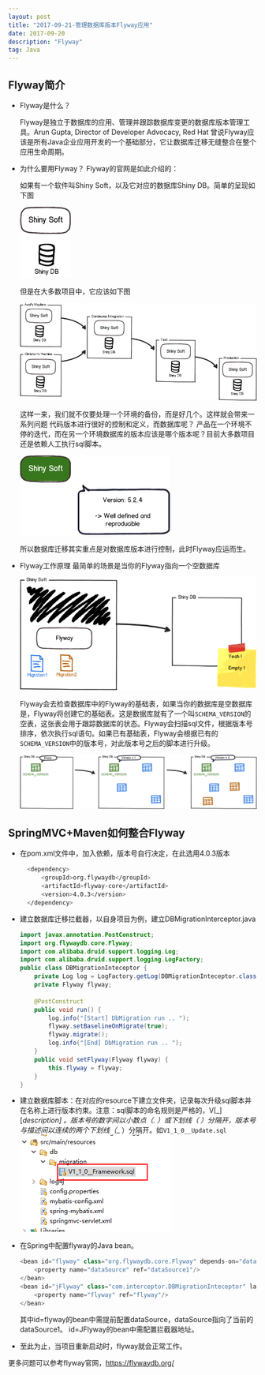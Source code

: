 ```yaml
---
layout: post
title: "2017-09-21-管理数据库版本Flyway应用"
date: 2017-09-20 
description: "Flyway"
tag: Java
---   
```

## Flyway简介
- Flyway是什么？

	Flyway是独立于数据库的应用、管理并跟踪数据库变更的数据库版本管理工具。Arun Gupta, Director of Developer Advocacy, Red Hat 曾说Flyway应该是所有Java企业应用开发的一个基础部分，它让数据库迁移无缝整合在整个应用生命周期。

- 为什么要用Flyway？
	Flyway的官网是如此介绍的：
	
	如果有一个软件叫Shiny Soft，以及它对应的数据库Shiny DB。简单的呈现如下图  

	![](/blogImages/flywayshinny.jpg)

	但是在大多数项目中，它应该如下图
	
	![](/blogImages/flywaySchema.jpg)	

	这样一来，我们就不仅要处理一个环境的备份，而是好几个。这样就会带来一系列问题
	代码版本进行很好的控制和定义，而数据库呢？ 产品在一个环境不停的迭代，而在另一个环境数据库的版本应该是哪个版本呢？目前大多数项目还是依赖人工执行sql脚本。
	
	![](/blogImages/flywayshinnyDB.jpg)

	所以数据库迁移其实重点是对数据库版本进行控制，此时Flyway应运而生。

- Flyway工作原理
	最简单的场景是当你的Flyway指向一个空数据库
	
	![](/blogImages/EmptyDb.jpg)

	Flyway会去检查数据库中的Flyway的基础表，如果当你的数据库是空数据库是，Flyway将创建它的基础表。这是数据库就有了一个叫`SCHEMA_VERSION`的空表，这张表会用于跟踪数据库的状态。Flyway会扫描sql文件，根据版本号排序，依次执行sql语句。如果已有基础表，Flyway会根据已有的`SCHEMA_VERSION`中的版本号，对此版本号之后的脚本进行升级。

	![](/blogImages/Migration-1-2.jpg)


## SpringMVC+Maven如何整合Flyway

- 在pom.xml文件中，加入依赖，版本号自行决定，在此选用4.0.3版本
  ```bash
	<dependency>
	    <groupId>org.flywaydb</groupId>
	    <artifactId>flyway-core</artifactId>
	    <version>4.0.3</version>
	</dependency>
  ```

- 建立数据库迁移拦截器，以自身项目为例，建立DBMigrationInterceptor.java
	```java
	import javax.annotation.PostConstruct;
	import org.flywaydb.core.Flyway;
	import com.alibaba.druid.support.logging.Log;
	import com.alibaba.druid.support.logging.LogFactory;
	public class DBMigrationInteceptor {
	    private Log log = LogFactory.getLog(DBMigrationInteceptor.class);  
	    private Flyway flyway;  
	    
	    @PostConstruct  
	    public void run() {  
	        log.info("[Start] DbMigration run .. ");
	        flyway.setBaselineOnMigrate(true);
	        flyway.migrate();   
	        log.info("[End] DbMigration run .. ");  
	    }  
	    public void setFlyway(Flyway flyway) {  
	        this.flyway = flyway;  
	    }  
	}
	```

- 建立数据库脚本：在对应的resource下建立文件夹，记录每次升级sql脚本并在名称上进行版本约束。注意：sql脚本的命名规则是严格的，V<version>[_<SEQ>][__description] 。版本号的数字间以小数点（. ）或下划线（_ ）分隔开，版本号与描述间以连续的两个下划线（__ ）分隔开。如`V1_1_0__Update.sql `
	![](/blogImages/sql.jpg)

- 在Spring中配置flyway的Java bean。
	```java
	<bean id="flyway" class="org.flywaydb.core.Flyway" depends-on="dataSource1" lazy-init="false">  
    	<property name="dataSource" ref="dataSource1"/>
	</bean>  
	<bean id="jFlyway" class="com.interceptor.DBMigrationInteceptor" lazy-init="false" depends-on="flyway">  
	    <property name="flyway" ref="flyway"/>  
	</bean>  
	```
	其中id=flyway的bean中需提前配置dataSource，dataSource指向了当前的dataSource1。
	id=JFlyway的bean中需配置拦截器地址。

- 至此为止，当项目重新启动时，flyway就会正常工作。

更多问题可以参考flyway官网，https://flywaydb.org/
